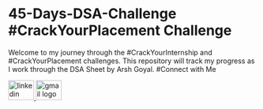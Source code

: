 # 45-Days-DSA-Challenge #CrackYourPlacement Challenge
Welcome to my journey through the #CrackYourInternship and #CrackYourPlacement challenges. This repository will track my progress as I work through the DSA Sheet by Arsh Goyal.
#Connect with Me
<div align="left">
  <a href="https://www.linkedin.com/in/sakshi-saraswat-7497a0253/" target="_blank">
    <img src="https://raw.githubusercontent.com/maurodesouza/profile-readme-generator/master/src/assets/icons/social/linkedin/default.svg" width="52" height="40" alt="linkedin logo" />
  </a>
  <a href="mailto:sakshisaraswat215@gmail.com" target="_blank">
    <img src="https://raw.githubusercontent.com/maurodesouza/profile-readme-generator/master/src/assets/icons/social/gmail/default.svg" width="52" height="40" alt="gmail logo" />
  </a>
</div>

